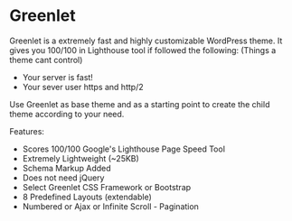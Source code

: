 # Greenlet

Greenlet is a extremely fast and highly customizable WordPress theme.
It gives you 100/100 in Lighthouse tool if followed the following: (Things a theme cant control)

- Your server is fast!
- Your sever user https and http/2

Use Greenlet as base theme and as a starting point to create the child theme according to your need.

Features:
- Scores 100/100 Google's Lighthouse Page Speed Tool
- Extremely Lightweight (~25KB)
- Schema Markup Added
- Does not need jQuery
- Select Greenlet CSS Framework or Bootstrap
- 8 Predefined Layouts (extendable)
- Numbered or Ajax or Infinite Scroll - Pagination
